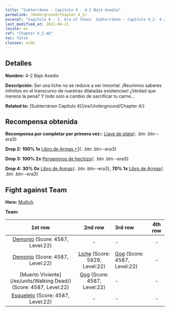 ```yaml
---
title: "Subterráneo - Capítulo 4 - 4-2 Bajo Asedio"
permalink: /Underground/Chapter 4_2/
excerpt: "Capítulo 4 - 2. Era of Chaos  Subterráneo - Capítulo 4_2. 4-2 Bajo Asedio"
last_modified_at: 2021-04-21
locale: es
ref: "Chapter 4_2.md"
toc: false
classes: wide
---
```


## Detalles

 **Nombre:** 4-2 Bajo Asedio

 **Descripción:** Ser una liche no se reduce a ser inmortal. ¡Reunimos saberes infinitos en el transcurso de nuestras dilatadas existencias! ¿Verdad que merece la pena? Y todo solo a cambio de sacrificar tu carne...

 **Related to:** [Subterráneo Capítulo 4](/es/Underground/Chapter 4/)

## Recompensa obtenida

 **Recompensa por completar por primera vez::** [Llave de plata](/es/Items/con_693/){: .btn .btn--era3}

 **Drop 2:** **100% 1x** [Libro de Armas +1](/es/Items/mat_25/){: .btn .btn--era3}

 **Drop 3:** **100% 2x** [Pergaminos de hechizo](/es/Items/con_694/){: .btn .btn--era3}

 **Drop 4:** **30% 0x** [Libro de Armas](/es/Items/mat_18/){: .btn .btn--era3}, **70% 1x** [Libro de Armas](/es/Items/mat_18/){: .btn .btn--era3}


## Fight against Team
 **Hero:** [Mullich](/es/heroes/Mullich/)

 **Team:**


  | 1st row | 2nd row | 3rd row | 4th row |
  |:----:|:----:|:----|:----:|
  | [Demonio](/es/units/Demon/) (Score: 4587, Level:22)  | - | - | - |
  | [Demonio](/es/units/Demon/) (Score: 4587, Level:22)  | [Liche](/es/units/Lich/) (Score: 5929, Level:22)  | [Gog](/es/units/Gog/) (Score: 4587, Level:22)  | - |
  | [Muerto Viviente](/es/units/Walking Dead/) (Score: 4587, Level:22)  | [Gog](/es/units/Gog/) (Score: 4587, Level:22)  | - | - |
  | [Esqueleto](/es/units/Skeleton/) (Score: 4587, Level:22)  | - | - | - |


